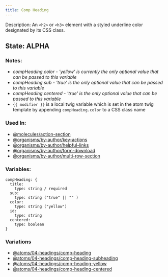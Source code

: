 ```yaml
---
title: Comp Heading
---
```

Description: An `<h2>` or `<h3>` element with a styled underline color designated by its CSS class.

## State: ALPHA

### Notes:
- _compHeading.color - 'yellow' is currently the only optional value that can be passed to this variable_
- _compHeading.sub - 'true' is the only optional value that can be passed to this variable_
- _compHeading.centered - 'true' is the only optional value that can be passed to this variable_
- `{{ modifier }}` is a local twig variable which is set in the atom twig template by appending `compHeading.color` to a CSS class name

### Used In:
- [@molecules/action-section](/?p=molecules-action-section)
- [@organisms/by-author/key-actions](/?p=organisms-key-actions)
- [@organisms/by-author/helpful-links](/?p=organisms-helpful-links)
- [@organisms/by-author/form-download](/?p=organisms-form-download)
- [@organisms/by-author/multi-row-section](/?p=organisms-multi-row-section)

### Variables:
~~~
compHeading: {
  title:
    type: string / required
  sub:
    type: string ("true" || "" )
  color:
    type: string ("yellow")
  id:
    type: string
  centered:
    type: boolean
}
~~~

### Variations
- [@atoms/04-headings/comp-heading](/?p=atoms-comp-heading)
- [@atoms/04-headings/comp-heading-subheading](/?p=atoms-comp-heading-subheading)
- [@atoms/04-headings/comp-heading-yellow](/?p=atoms-comp-heading-yellow)
- [@atoms/04-headings/comp-heading-centered](/?p=atoms-comp-heading-centered)
